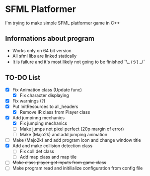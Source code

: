 # SFML Platformer
I'm trying to make simple SFML platformer game in C++

## Informations about program
- Works only on 64 bit version
- All sfml libs are linked statically
- It is failure and it's most likely not going to be finished ¯\\_ (ツ) _/¯

## TO-DO List
- [x] Fix Animation class (Update func)
	- [x] Fix character displaying 
- [x] Fix warnings (?)
- [x] Put InitResources to all_headers
	- [x] Remove IR class from Player class 
- [x] Add jumpinng mechanics
	- [x] Fix jumping mechanics 
	- [ ] Make jumps not pixel perfect (20p margin of error)
	- [ ] Make (Majo2k) and add jumping animation
- [ ] Make (Majo2k) and add program icon and change window title
- [x] Add and make collision detection class 
	- [ ] Fix coll det class
	- [ ] Add map class and map tile
- [ ] ~~Make class player get inputs from game class~~
- [ ] Make program read and initilialize configuration from config file